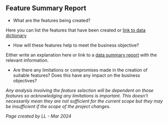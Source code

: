 ## Feature Summary Report

 - What are the features being created? 

Here you can list the features that have been created or [link to data dictionary](/link/to/file)

 - How will these features help to meet the business objective?

 Either write an explanation here or link to a [data summary report](/docs/3.DataExploration/DataSummaryTemplate.md) with the relevant information. 

 - Are there any limitations or compromises made in the creation of suitable features? Does this have any impact on the business objectives? 
 
 *Any analysis involving the feature selection will be dependent on those features so acknowledging any limitations is important. This doesn't necessarily mean they are not sufficient for the current scope but they may be insufficient if the scope of the project changes.* 

*Page created by LL - Mar 2024*